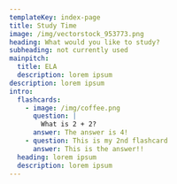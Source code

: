 ```yaml
---
templateKey: index-page
title: Study Time
image: /img/vectorstock_953773.png
heading: What would you like to study?
subheading: not currently used
mainpitch:
  title: ELA
  description: lorem ipsum
description: lorem ipsum
intro:
  flashcards:
    - image: /img/coffee.png
      question: |
        What is 2 + 2?
      answer: The answer is 4!
    - question: This is my 2nd flashcard
      answer: This is the answer!!
  heading: lorem ipsum
  description: lorem ipsum
---
```

